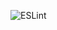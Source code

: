 ![ESLint](https://github.com/leejh18Visang/super-calculator-backend/actions/workflows/eslint.yml/badge.svg)
